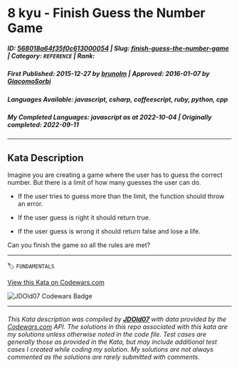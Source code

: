 # 8 kyu - Finish Guess the Number Game

##### **ID**: [568018a64f35f0c613000054](https://www.codewars.com/kata/568018a64f35f0c613000054) | **Slug**: [finish-guess-the-number-game](https://www.codewars.com/kata/568018a64f35f0c613000054) | **Category**: `REFERENCE` | **Rank**: <span style="color:white">8 kyu</span>

##### **First Published**: 2015-12-27 ***by*** [brunolm](https://www.codewars.com/users/brunolm) | **Approved**: 2016-01-07 ***by*** [GiacomoSorbi](https://www.codewars.com/users/GiacomoSorbi)

##### **Languages Available**: javascript, csharp, coffeescript, ruby, python, cpp

##### **My Completed Languages**: javascript ***as at*** 2022-10-04 | **Originally completed**: 2022-09-11

---

## Kata Description


Imagine you are creating a game where the user has to guess the correct number. But there is a limit of how many guesses the user can do.



- If the user tries to guess more than the limit, the function should throw an error.

- If the user guess is right it should return true.

- If the user guess is wrong it should return false and lose a life.



Can you finish the game so all the rules are met?

---


🏷 `FUNDAMENTALS`


[View this Kata on Codewars.com](https://www.codewars.com/kata/568018a64f35f0c613000054)

![](https://www.codewars.com/users/jdold07/badges/large "JDOld07 Codewars Badge")

---

###### *This Kata description was compiled by [**JDOld07**](https://tpstech.dev) with data provided by the [Codewars.com](https://www.codewars.com) API.  The solutions in this repo associated with this kata are my solutions unless otherwise noted in the code file.  Test cases are generally those as provided in the Kata, but may include additional test cases I created while coding my solution.  My solutions are not always commented as the solutions are rarely submitted with comments.*
